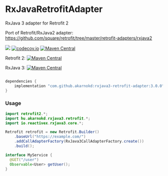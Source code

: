 # RxJavaRetrofitAdapter
RxJava 3 adapter for Retrofit 2

Port of Retrofit/RxJava2 adapter: https://github.com/square/retrofit/tree/master/retrofit-adapters/rxjava2

<a href='https://travis-ci.com/akarnokd/RxJavaRetrofitAdapter/builds'><img src='https://travis-ci.com/akarnokd/RxJavaRetrofitAdapter.svg?branch=master'></a>
[![codecov.io](http://codecov.io/github/akarnokd/RxJavaRetrofitAdapter/coverage.svg?branch=master)](http://codecov.io/github/akarnokd/RxJavaRetrofitAdapter?branch=master)
[![Maven Central](https://maven-badges.herokuapp.com/maven-central/com.github.akarnokd/rxjava3-retrofit-adapter/badge.svg)](https://maven-badges.herokuapp.com/maven-central/com.github.akarnokd/rxjava3-retrofit-adapter)

Retrofit 2: [![Maven Central](https://maven-badges.herokuapp.com/maven-central/com.squareup.retrofit2/retrofit/badge.svg)](https://maven-badges.herokuapp.com/maven-central/com.squareup.retrofit2/retrofit)
 
RxJava 3: [![Maven Central](https://maven-badges.herokuapp.com/maven-central/io.reactivex.rxjava3/rxjava/badge.svg)](https://maven-badges.herokuapp.com/maven-central/io.reactivex.rxjava3/rxjava)


```groovy

dependencies {
    implementation "com.github.akarnokd:rxjava3-retrofit-adapter:3.0.0"
}
```

### Usage

```java
import retrofit2.*;
import hu.akarnokd.rxjava3.retrofit.*;
import io.reactivex.rxjava3.core.*;

Retrofit retrofit = new Retrofit.Builder()
    .baseUrl("https://example.com/")
    .addCallAdapterFactory(RxJava3CallAdapterFactory.create())
    .build();

interface MyService {
  @GET("/user")
  Observable<User> getUser();
}

```
